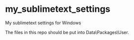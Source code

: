 # my_sublimetext_settings
My sublimetext settings for Windows

The files in this repo should be put into Data\Packages\User.
